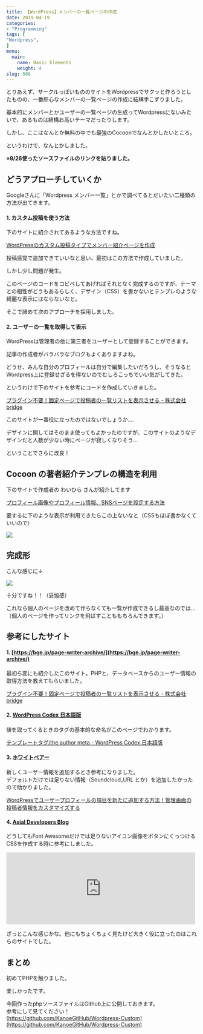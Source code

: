 ```yaml
---
title: 【WordPress】メンバーの一覧ページの作成
date: 2019-04-19
categories:
- "Programming"
tags: [
"Wordpress",
]
menu:
  main:
    name: Basic Elements
    weight: 4
slug: 566
---
```


とりあえず、サークルっぽいもののサイトをWordpressでサクッと作ろうとしたものの、一番肝心なメンバーの一覧ページの作成に結構手こずりました。

基本的にメンバーとかユーザーの一覧ページの生成ってWordpressにないみたいで、あるものは結構お高いテーマだったりします。

しかし、ここはなんとか無料の中でも最強のCocoonでなんとかしたいところ。

というわけで、なんとかしました。

※**9/26使ったソースファイルのリンクを貼りました。**

## どうアプローチしていくか

Googleさんに「Wordpress メンバー一覧」とかで調べてるとだいたい二種類の方法が出てきます。

#### 1\. カスタム投稿を使う方法

下のサイトに紹介されてあるような方法ですね。

[WordPressのカスタム投稿タイプでメンバー紹介ページを作成](https://www.webcreatorbox.com/tech/custom-post-type "WordPressのカスタム投稿タイプでメンバー紹介ページを作成")

投稿感覚で追加できていいなと思い、最初はこの方法で作成していました。

しかし少し問題が発生。

このページのコードをコピペしてあげればそれとなく完成するのですが、テーマとの相性がどうもあるらしく、デザイン（CSS）を書かないとテンプレのような綺麗な表示にはならないなと。

そこで諦めて次のアプローチを採用しました。

#### 2\. ユーザーの一覧を取得して表示

WordPressは管理者の他に第三者をユーザーとして登録することができます。

記事の作成者がバラバラなブログもよくありますよね。

どうせ、みんな自分のプロフィールは自分で編集したいだろうし、そうなるとWordpress上に登録せざるを得ないのでむしろこっちでいい気がしてきた。

というわけで下のサイトを参考にコードを作成していきました。

[プラグイン不要！固定ページで投稿者の一覧リストを表示させる - 株式会社bridge](https://bge.jp/page-writer-archive/ "プラグイン不要！固定ページで投稿者の一覧リストを表示させる - 株式会社bridge")

このサイトが一番役に立ったのではないでしょうか….

デザインに関してはそのまま使ってもよかったのですが、このサイトのようなデザインだと人数が少ない時にページが寂しくなりそう…

ということでさらに改良！

## Cocoon の著者紹介テンプレの構造を利用

下のサイトで作成者の わいひら さんが紹介してます

[プロフィール画像やプロフィール情報、SNSページを設定する方法](https://wp-cocoon.com/profile-settings/ "プロフィール画像やプロフィール情報、SNSページを設定する方法")

要するに下のような表示が利用できたらこの上ないなと（CSSもほぼ書かなくていいので）

![](https://lh3.googleusercontent.com/VQSOEPoRzCfYlc78gwlR4M_OIPGLt8mQyniqJLnzTCbDWpc6zcNZZviwi9ApO7ExesMZJ4HfajxtlaWF7u0iNrhkfQ6FQT1a12SLzh7PCNLzpyHKwjGZHv-hnbiTk8-zStrUEDr1w0-6dDU2lu4yJ6WJ7Dhe3sbBpXfWDb4odLiWZZMstnJ2qceL8IynxGwnbBIoL7vYnR7RFyy8y2LQOSNWHoxgDMW_LDK9kgOjCO1PqfWrt7i2nnqLjEOJKhneTj7aFbGEfH5wMAqJfqDOMNnodiKEAlckejEKcJh9tT9ICnEoDX7Akla4SDSFCBWYBQhWOcDu0-ObsX9PSvu0nRDuOAc-OBs6YtRzcZWTVShU0d01QMvF7s_TseMcRJMo8_rIVRrroHc7vlZp4jolKCx5f8fcuV3PzBK7Sl0w6bnpVG6Ir-jkg7sRhgAc-DINQNYc_LuUtWQ59Z5s04GxXNb9Dum3jci6YTgrddXyCo_aA1GKuHZiCyWjLIPE_bKN61oLlya0d27XTPZ7KAcKZ5RB7bHAu0V_DkFnNrlk9jXkaHeJlHEQMDWZp-yw-1CSS6nmtFFDeKMAq1Z7rvyhCSxcOMgOv-uiTJ_TMGXUcAPGmXGFa5btHw8ph_K63sKf_AaJ6FFkgqBiO_HSfRtjBhhkyOE0viQ=w881-h193-no)

## 完成形

こんな感じに↓

![](https://lh3.googleusercontent.com/Zl-CY9CjJo36vcMUUaMgCKWsCB2XBdjxY5rQn4NWgZGil2JSRkhaoY8f2zPBRKPuk4djs0-6yjR8ro8TW6wW4qQCE-Qqbf_cgxT8kB4iSPQNI9Kp4wk-XrlYumpJB6VTpJxGhF6e3ZWAtJ0W480ChzRQ3cygdSYC73QDIe7Fkblu43Bby9IeLXIf-O6mdCVeswuanvO63_zAjhJ2fmKMXzDhtyXDaX5YzIOhViJC4v7NhZK5SbPjLxKrzsx1ItF1G7sgDWscio90bm2VJgMfrsrysgxVWW5dAS_XDU_-aT8JmqSl-yBJPon5Q1_C2fvdLUeLdNw_cBSKY01VzQKT17SGRwW6A1bWK9bmHuURGK52W1URmWrP-XwliVpMmCyRUam-U8Hxj2C25P2IVwlwoFzP4_FN2vWcEGCq9e5o1WC0mOSxw4KDeojbk_bi8RFGerbpFRw2XZjK5s-G70DxXepQHRJVu_RVbqhoWXvXK4ZjYxKTrYqxxDlJGYxuAayJN3Rsfwa1rw64JpmAXJx9ORje2lNhnuV4yT2mjl_TMW9CP4rqDAwBt5BZz_xADoCdmJ5xrHzmgdw1omcRClVK_5v0rh-dT0cDzyjNVX0cjNIblznXnS1VkxiN_70pCvavwayUn9JdicEPz6eEk1XaR5ifK1GyZIE=w1177-h567-no)

十分ですね！！（妥協感）

これなら個人のページを改めて作らなくても一覧が作成できるし最高なのでは…  
（個人のページを作ってリンクを飛ばすことももちろんできます。）

## 参考にしたサイト

#### 1\. [https://bge.jp/page-writer-archive/](https://bge.jp/page-writer-archive/)

最初ら変にも紹介したこのサイト。PHPと、データベースからのユーザー情報の取得方法を教えてもらいました。

[プラグイン不要！固定ページで投稿者の一覧リストを表示させる - 株式会社bridge](https://bge.jp/page-writer-archive/ "プラグイン不要！固定ページで投稿者の一覧リストを表示させる - 株式会社bridge")

#### 2\. [WordPress Codex 日本語版](https://wpdocs.osdn.jp/%E3%83%86%E3%83%B3%E3%83%97%E3%83%AC%E3%83%BC%E3%83%88%E3%82%BF%E3%82%B0/the_author_meta)

値を取ってくるときのタグの基本的な命名がこのページでわかります。

[テンプレートタグ/the author meta - WordPress Codex 日本語版](https://wpdocs.osdn.jp/%E3%83%86%E3%83%B3%E3%83%97%E3%83%AC%E3%83%BC%E3%83%88%E3%82%BF%E3%82%B0/the_author_meta "テンプレートタグ/the author meta - WordPress Codex 日本語版")

#### 3\. [ホワイトベアー](https://whitebear-seo.com/wordpress-add-user-profile/)

新しくユーザー情報を追加するとき参考になりました。  
デフォルトだけでは足りない情報（Soundcloud\_URL とか）を追加したかったので助かりました。

[WordPressでユーザープロフィールの項目を新たに追加する方法！管理画面の投稿者情報をカスタマイズする](https://whitebear-seo.com/wordpress-add-user-profile/ "WordPressでユーザープロフィールの項目を新たに追加する方法！管理画面の投稿者情報をカスタマイズする")

#### 4\. [Asial Developers Blog](https://blog.asial.co.jp/1153)

どうしてもFont Awesomeだけでは足りないアイコン画像をボタンにくっつけるCSSを作成する時に参考にしました。

<iframe title="CSSだけで作るアイコン付きボタンの作り方 - アシアルブログ" src="https://hatenablog-parts.com/embed?url=https%3A%2F%2Fblog.asial.co.jp%2F1153" class="embed-card embed-blogcard" scrolling="no" frameborder="0" style="display: block; width: 100%; height: 190px; max-width: 500px; margin: 10px 0px;"></iframe>




ざっとこんな感じかな。他にもちょくちょく見たけど大きく役に立ったのはこれらのサイトでした。

## まとめ

初めてPHPを触りました。

楽しかったです。

今回作ったphpソースファイルはGithub上に公開しておきます。  
参考にして見てください！  
[https://github.com/KanoeGitHub/Wordpress-Custom](https://github.com/KanoeGitHub/Wordpress-Custom)
